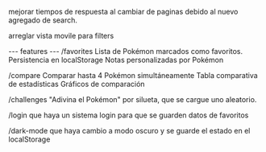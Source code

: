 mejorar tiempos de respuesta al cambiar de paginas debido al nuevo agregado de search.

arreglar vista movile para filters

--- features --- 
/favorites 	Lista de Pokémon marcados como favoritos.
		Persistencia en localStorage
		Notas personalizadas por Pokémon

/compare	Comparar hasta 4 Pokémon simultáneamente
		Tabla comparativa de estadísticas
		Gráficos de comparación

/challenges	"Adivina el Pokémon" por silueta, que se cargue uno aleatorio.

/login 	que haya un sistema login para que se guarden datos de favoritos 
		
/dark-mode	que haya cambio a modo oscuro y se guarde el estado en el localStorage
			
			